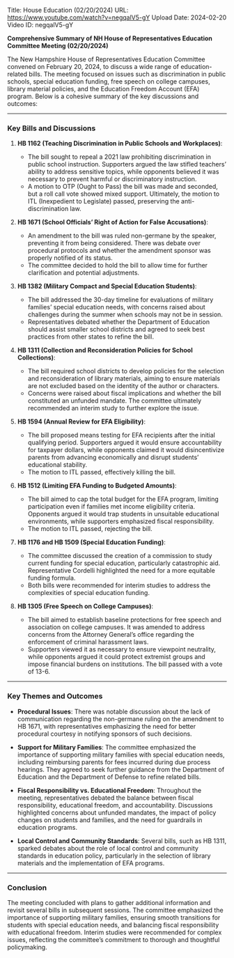 Title: House Education (02/20/2024)
URL: https://www.youtube.com/watch?v=negqalV5-gY
Upload Date: 2024-02-20
Video ID: negqalV5-gY

**Comprehensive Summary of NH House of Representatives Education Committee Meeting (02/20/2024)**

The New Hampshire House of Representatives Education Committee convened on February 20, 2024, to discuss a wide range of education-related bills. The meeting focused on issues such as discrimination in public schools, special education funding, free speech on college campuses, library material policies, and the Education Freedom Account (EFA) program. Below is a cohesive summary of the key discussions and outcomes:

---

### **Key Bills and Discussions**

1. **HB 1162 (Teaching Discrimination in Public Schools and Workplaces)**:
   - The bill sought to repeal a 2021 law prohibiting discrimination in public school instruction. Supporters argued the law stifled teachers’ ability to address sensitive topics, while opponents believed it was necessary to prevent harmful or discriminatory instruction.
   - A motion to OTP (Ought to Pass) the bill was made and seconded, but a roll call vote showed mixed support. Ultimately, the motion to ITL (Inexpedient to Legislate) passed, preserving the anti-discrimination law.

2. **HB 1671 (School Officials’ Right of Action for False Accusations)**:
   - An amendment to the bill was ruled non-germane by the speaker, preventing it from being considered. There was debate over procedural protocols and whether the amendment sponsor was properly notified of its status.
   - The committee decided to hold the bill to allow time for further clarification and potential adjustments.

3. **HB 1382 (Military Compact and Special Education Students)**:
   - The bill addressed the 30-day timeline for evaluations of military families’ special education needs, with concerns raised about challenges during the summer when schools may not be in session.
   - Representatives debated whether the Department of Education should assist smaller school districts and agreed to seek best practices from other states to refine the bill.

4. **HB 1311 (Collection and Reconsideration Policies for School Collections)**:
   - The bill required school districts to develop policies for the selection and reconsideration of library materials, aiming to ensure materials are not excluded based on the identity of the author or characters.
   - Concerns were raised about fiscal implications and whether the bill constituted an unfunded mandate. The committee ultimately recommended an interim study to further explore the issue.

5. **HB 1594 (Annual Review for EFA Eligibility)**:
   - The bill proposed means testing for EFA recipients after the initial qualifying period. Supporters argued it would ensure accountability for taxpayer dollars, while opponents claimed it would disincentivize parents from advancing economically and disrupt students’ educational stability.
   - The motion to ITL passed, effectively killing the bill.

6. **HB 1512 (Limiting EFA Funding to Budgeted Amounts)**:
   - The bill aimed to cap the total budget for the EFA program, limiting participation even if families met income eligibility criteria. Opponents argued it would trap students in unsuitable educational environments, while supporters emphasized fiscal responsibility.
   - The motion to ITL passed, rejecting the bill.

7. **HB 1176 and HB 1509 (Special Education Funding)**:
   - The committee discussed the creation of a commission to study current funding for special education, particularly catastrophic aid. Representative Cordelli highlighted the need for a more equitable funding formula.
   - Both bills were recommended for interim studies to address the complexities of special education funding.

8. **HB 1305 (Free Speech on College Campuses)**:
   - The bill aimed to establish baseline protections for free speech and association on college campuses. It was amended to address concerns from the Attorney General’s office regarding the enforcement of criminal harassment laws.
   - Supporters viewed it as necessary to ensure viewpoint neutrality, while opponents argued it could protect extremist groups and impose financial burdens on institutions. The bill passed with a vote of 13-6.

---

### **Key Themes and Outcomes**

- **Procedural Issues**: There was notable discussion about the lack of communication regarding the non-germane ruling on the amendment to HB 1671, with representatives emphasizing the need for better procedural courtesy in notifying sponsors of such decisions.
  
- **Support for Military Families**: The committee emphasized the importance of supporting military families with special education needs, including reimbursing parents for fees incurred during due process hearings. They agreed to seek further guidance from the Department of Education and the Department of Defense to refine related bills.

- **Fiscal Responsibility vs. Educational Freedom**: Throughout the meeting, representatives debated the balance between fiscal responsibility, educational freedom, and accountability. Discussions highlighted concerns about unfunded mandates, the impact of policy changes on students and families, and the need for guardrails in education programs.

- **Local Control and Community Standards**: Several bills, such as HB 1311, sparked debates about the role of local control and community standards in education policy, particularly in the selection of library materials and the implementation of EFA programs.

---

### **Conclusion**

The meeting concluded with plans to gather additional information and revisit several bills in subsequent sessions. The committee emphasized the importance of supporting military families, ensuring smooth transitions for students with special education needs, and balancing fiscal responsibility with educational freedom. Interim studies were recommended for complex issues, reflecting the committee’s commitment to thorough and thoughtful policymaking.